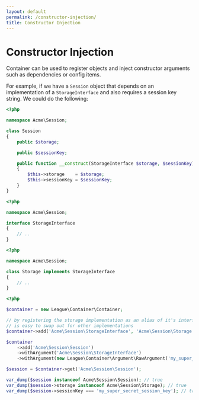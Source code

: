 ```yaml
---
layout: default
permalink: /constructor-injection/
title: Constructor Injection
---
```


# Constructor Injection

Container can be used to register objects and inject constructor arguments such as dependencies or config items.

For example, if we have a `Session` object that depends on an implementation of a `StorageInterface` and also requires a session key string. We could do the following:

~~~ php
<?php

namespace Acme\Session;

class Session
{
    public $storage;

    public $sessionKey;

    public function __construct(StorageInterface $storage, $sessionKey)
    {
        $this->storage    = $storage;
        $this->sessionKey = $sessionKey;
    }
}
~~~

~~~ php
<?php

namespace Acme\Session;

interface StorageInterface
{
    // ..
}
~~~

~~~ php
<?php

namespace Acme\Session;

class Storage implements StorageInterface
{
    // ..
}
~~~

~~~ php
<?php

$container = new League\Container\Container;

// by registering the storage implementation as an alias of it's interface it
// is easy to swap out for other implementations
$container->add('Acme\Session\StorageInterface', 'Acme\Session\Storage');

$container
    ->add('Acme\Session\Session')
    ->withArgument('Acme\Session\StorageInterface')
    ->withArgument(new League\Container\Argument\RawArgument('my_super_secret_session_key'));

$session = $container->get('Acme\Session\Session');

var_dump($session instanceof Acme\Session\Session); // true
var_dump($session->storage instanceof Acme\Session\Storage); // true
var_dump($session->sessionKey === 'my_super_secret_session_key'); // true
~~~
